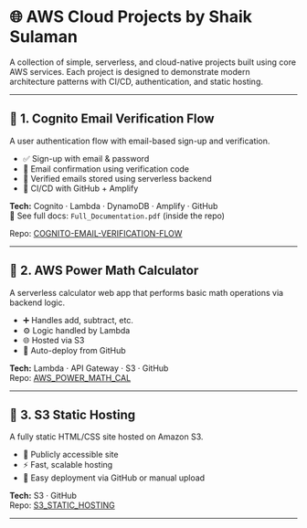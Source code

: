 # 🌐 AWS Cloud Projects by Shaik Sulaman

A collection of simple, serverless, and cloud-native projects built using core AWS services. Each project is designed to demonstrate modern architecture patterns with CI/CD, authentication, and static hosting.

---

## 🔹 1. Cognito Email Verification Flow

A user authentication flow with email-based sign-up and verification.

- ✅ Sign-up with email & password
- 📧 Email confirmation using verification code
- 🧠 Verified emails stored using serverless backend
- 🔁 CI/CD with GitHub + Amplify

**Tech:** Cognito · Lambda · DynamoDB · Amplify · GitHub  
📄 See full docs: `Full_Documentation.pdf` (inside the repo)

Repo: [COGNITO-EMAIL-VERIFICATION-FLOW](https://github.com/yourusername/COGNITO-EMAIL-VERIFICATION-FLOW)

---

## 🔹 2. AWS Power Math Calculator

A serverless calculator web app that performs basic math operations via backend logic.

- ➕ Handles add, subtract, etc.
- ⚙️ Logic handled by Lambda
- 🌐 Hosted via S3
- 🔁 Auto-deploy from GitHub

**Tech:** Lambda · API Gateway · S3 · GitHub  
Repo: [AWS_POWER_MATH_CAL](https://github.com/yourusername/AWS_POWER_MATH_CAL)

---

## 🔹 3. S3 Static Hosting

A fully static HTML/CSS site hosted on Amazon S3.

- 📄 Publicly accessible site
- ⚡ Fast, scalable hosting
- 🔁 Easy deployment via GitHub or manual upload

**Tech:** S3 · GitHub  
Repo: [S3_STATIC_HOSTING](https://github.com/yourusername/S3_STATIC_HOSTING)

---


